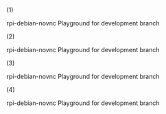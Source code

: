 (1)

rpi-debian-novnc Playground for development branch

(2)

rpi-debian-novnc Playground for development branch

(3)

rpi-debian-novnc Playground for development branch

(4)

rpi-debian-novnc Playground for development branch
